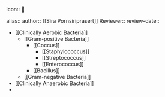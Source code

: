 icon:: 🦠

alias::
author:: [[Sira Pornsiriprasert]] 
Reviewer::
review-date::

- [[Clinically Aerobic Bacteria]]
	- [[Gram-positive Bacteria]]
		- [[Coccus]]
			- [[Staphylococcus]]
			- [[Streptococcus]]
			- [[Enterococcus]]
		- [[Bacillus]]
	- [[Gram-negative Bacteria]]
- [[Clinically Anaerobic Bacteria]]
-